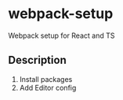 # webpack-setup

Webpack setup for React and TS

## Description

1. Install packages
2. Add Editor config
